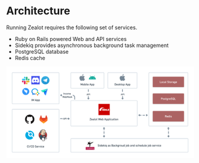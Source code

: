 # Architecture

Running Zealot requires the following set of services.

- Ruby on Rails powered Web and API services
- Sidekiq provides asynchronous background task management
- PostgreSQL database
- Redis cache

![Architecture](/img/architecture.png)
